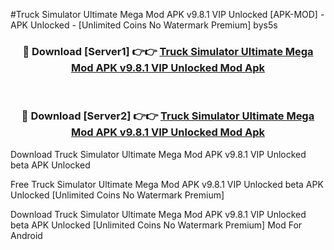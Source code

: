 #Truck Simulator Ultimate Mega Mod APK v9.8.1 VIP Unlocked [APK-MOD] - APK Unlocked - [Unlimited Coins No Watermark Premium] bys5s



<div align="center">

<h3>🔴 Download [Server1] 👉👉 <a href="https://momento.my/?title=Truck_Simulator_Ultimate_Mega_Mod_APK_v9.8.1_VIP_Unlocked">Truck Simulator Ultimate Mega Mod APK v9.8.1 VIP Unlocked Mod Apk</a></h3><br>

<h3>🔴 Download [Server2] 👉👉 <a href="https://momento.my/?title=Truck_Simulator_Ultimate_Mega_Mod_APK_v9.8.1_VIP_Unlocked">Truck Simulator Ultimate Mega Mod APK v9.8.1 VIP Unlocked Mod Apk</a></h3>
</div>



Download Truck Simulator Ultimate Mega Mod APK v9.8.1 VIP Unlocked beta APK Unlocked

Free Truck Simulator Ultimate Mega Mod APK v9.8.1 VIP Unlocked beta APK Unlocked [Unlimited Coins No Watermark Premium]

Download Truck Simulator Ultimate Mega Mod APK v9.8.1 VIP Unlocked beta APK Unlocked [Unlimited Coins No Watermark Premium] Mod For Android
